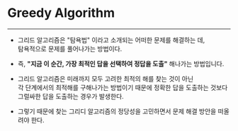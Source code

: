 # Greedy Algorithm
------------

- 그리드 알고리즘은 "탐욕법" 이라고 소개되는 어떠한 문제를 해결하는 데,  
탐욕적으로 문제를 풀어나가는 방법이다.
  

- 즉, **"지금 이 순간, 가장 최적인 답을 선택하여 정답을 도출"** 해나가는 방법입니다.
  

- 그리드 알고리즘은 미래까지 모두 고려한 최적의 해를 찾는 것이 아닌  
각 단계에서의 최적해를 구해나가는 방법이기 때문에 정확한 답을 도출하는 것보다  
그럴싸한 답을 도출하는 경우가 발생한다.
  

- 그렇기 때문에 찾는 그리디 알고리즘의 정당성을 고민하면서 문제 해결 방안을 떠올려야 한다.


